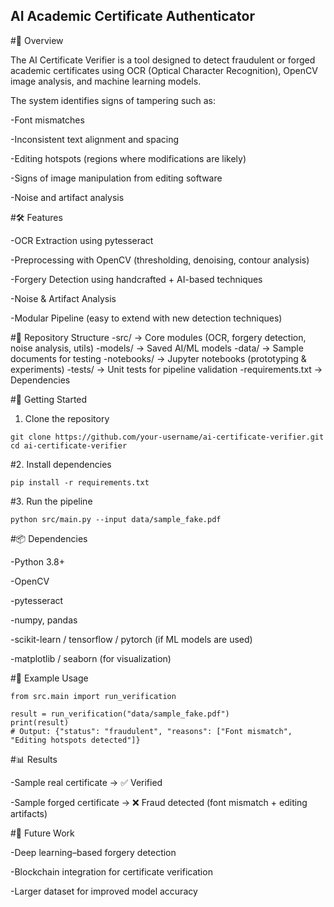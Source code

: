 ## AI Academic Certificate  Authenticator
#📌 Overview

The AI Certificate Verifier is a tool designed to detect fraudulent or forged academic certificates using OCR (Optical Character Recognition), OpenCV image analysis, and machine learning models.

The system identifies signs of tampering such as:

-Font mismatches

-Inconsistent text alignment and spacing

-Editing hotspots (regions where modifications are likely)

-Signs of image manipulation from editing software

-Noise and artifact analysis

#🛠️ Features

-OCR Extraction using pytesseract

-Preprocessing with OpenCV (thresholding, denoising, contour analysis)

-Forgery Detection using handcrafted + AI-based techniques

-Noise & Artifact Analysis

-Modular Pipeline (easy to extend with new detection techniques)

#📂 Repository Structure
-src/ → Core modules (OCR, forgery detection, noise analysis, utils)
-models/ → Saved AI/ML models
-data/ → Sample documents for testing
-notebooks/ → Jupyter notebooks (prototyping & experiments)
-tests/ → Unit tests for pipeline validation
-requirements.txt → Dependencies

#🚀 Getting Started
1. Clone the repository
```
git clone https://github.com/your-username/ai-certificate-verifier.git
cd ai-certificate-verifier
```

#2. Install dependencies
```
pip install -r requirements.txt
```
#3. Run the pipeline
```
python src/main.py --input data/sample_fake.pdf
```

#📦 Dependencies

-Python 3.8+

-OpenCV

-pytesseract

-numpy, pandas

-scikit-learn / tensorflow / pytorch (if ML models are used)

-matplotlib / seaborn (for visualization)

#🧪 Example Usage
```
from src.main import run_verification

result = run_verification("data/sample_fake.pdf")
print(result)
# Output: {"status": "fraudulent", "reasons": ["Font mismatch", "Editing hotspots detected"]}
```
#📊 Results

-Sample real certificate → ✅ Verified

-Sample forged certificate → ❌ Fraud detected (font mismatch + editing artifacts)

#📌 Future Work

-Deep learning–based forgery detection

-Blockchain integration for certificate verification

-Larger dataset for improved model accuracy
